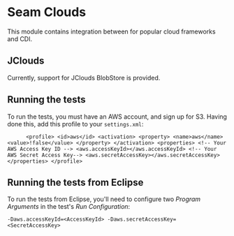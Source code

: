 Seam Clouds
===========

This module contains integration between for popular cloud frameworks and CDI.


JClouds
-------

Currently, support for JClouds BlobStore is provided.


Running the tests
-----------------

To run the tests, you must have an AWS account, and sign up for S3. Having done this,
add this profile to your `settings.xml`:

`      <profile>
         <id>aws</id>
         <activation>
            <property>
               <name>aws</name>
               <value>!false</value>
            </property>
         </activation>
         <properties>
            <!-- Your AWS Access Key ID -->
            <aws.accessKeyId></aws.accessKeyId>
            <!-- Your AWS Secret Access Key-->
            <aws.secretAccessKey></aws.secretAccessKey>
         </properties>
      </profile>`


Running the tests from Eclipse
------------------------------

To run the tests from Eclipse, you'll need to configure two _Program Arguments_ in the test's _Run Configuration_:

`-Daws.accessKeyId=<AccessKeyId>
-Daws.secretAccessKey=<SecretAccessKey>`